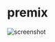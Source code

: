 # premix

![screenshot](https://raw.githubusercontent.com/giftmischer69/premix/main/screenshot.png)
